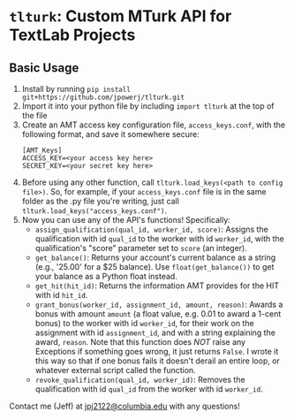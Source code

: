 # `tlturk`: Custom MTurk API for TextLab Projects

## Basic Usage

1. Install by running `pip install git+https://github.com/jpowerj/tlturk.git`
2. Import it into your python file by including `import tlturk` at the top of the file
3. Create an AMT access key configuration file, `access_keys.conf`, with the following format, and save it somewhere secure:
    ```
    [AMT_Keys]
    ACCESS_KEY=<your access key here>
    SECRET_KEY=<your secret key here>
    ```
4. Before using any other function, call `tlturk.load_keys(<path to config file>)`. So, for example, if your `access_keys.conf` file is in the same folder as the .py file you're writing, just call `tlturk.load_keys("access_keys.conf")`.
5. Now you can use any of the API's functions! Specifically:
    * `assign_qualification(qual_id, worker_id, score)`: Assigns the qualification with id `qual_id` to the worker with id `worker_id`, with the qualification's "score" parameter set to `score` (an integer).
    * `get_balance()`: Returns your account's current balance as a string (e.g., '25.00' for a $25 balance). Use `float(get_balance())` to get your balance as a Python float instead.
    * `get_hit(hit_id)`: Returns the information AMT provides for the HIT with id `hit_id`.
    * `grant_bonus(worker_id, assignment_id, amount, reason)`: Awards a bonus with amount `amount` (a float value, e.g. 0.01 to award a 1-cent bonus) to the worker with id `worker_id`, for their work on the assignment with id `assignment_id`, and
    with a string explaining the award, `reason`. Note that this function does
    *NOT* raise any Exceptions if something goes wrong, it just returns `False`. I
    wrote it this way so that if one bonus fails it doesn't derail an entire
    loop, or whatever external script called the function.
    * `revoke_qualification(qual_id, worker_id)`: Removes the qualification with id `qual_id` from the worker with id `worker_id`.

Contact me (Jeff) at jpj2122@columbia.edu with any questions!